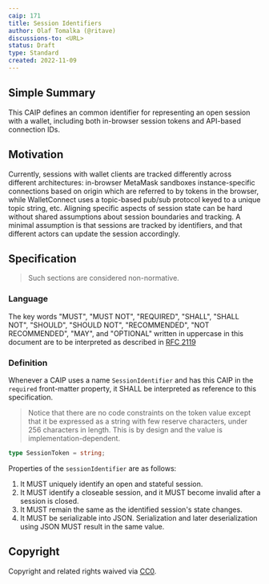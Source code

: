 ```yaml
---
caip: 171
title: Session Identifiers
author: Olaf Tomalka (@ritave)
discussions-to: <URL>
status: Draft
type: Standard
created: 2022-11-09
---
```


## Simple Summary

This CAIP defines an common identifier for representing an open session with a
wallet, including both in-browser session tokens and API-based connection IDs.

## Motivation

Currently, sessions with wallet clients are tracked differently across different
architectures: in-browser MetaMask sandboxes instance-specific connections based
on origin which are referred to by tokens in the browser, while WalletConnect
uses a topic-based pub/sub protocol keyed to a unique topic string, etc.
Aligning specific aspects of session state can be hard without shared
assumptions about session boundaries and tracking. A minimal assumption is that
sessions are tracked by identifiers, and that different actors can update the
session accordingly.

## Specification

> Such sections are considered non-normative.

### Language

The key words "MUST", "MUST NOT", "REQUIRED", "SHALL", "SHALL NOT", "SHOULD",
"SHOULD NOT", "RECOMMENDED", "NOT RECOMMENDED", "MAY", and "OPTIONAL" written in
uppercase in this document are to be interpreted as described in [RFC
2119](https://www.ietf.org/rfc/rfc2119.txt)

### Definition

Whenever a CAIP uses a name `SessionIdentifier` and has this CAIP in the
`required` front-matter property, it SHALL be interpreted as reference to this
specification.

> Notice that there are no code constraints on the token value except
> that it be expressed as a string with few reserve characters, under 256
> characters in length. This is by design and the value is
> implementation-dependent.

```typescript
type SessionToken = string;
```

Properties of the `sessionIdentifier` are as follows:
1. It MUST uniquely identify an open and stateful session. 
1. It MUST identify a closeable session, and it MUST become invalid
   after a session is closed.
1. It MUST remain the same as the identified session's state changes.
1. It MUST be serializable into JSON. Serialization and later deserialization using
JSON MUST result in the same value.

## Copyright

Copyright and related rights waived via
[CC0](https://creativecommons.org/publicdomain/zero/1.0/).
